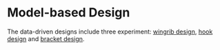 # Model-based Design

The data-driven designs include three experiment: [wingrib design](wingrib_design), 
[hook design](hook_design) and [bracket design](bracket_design).